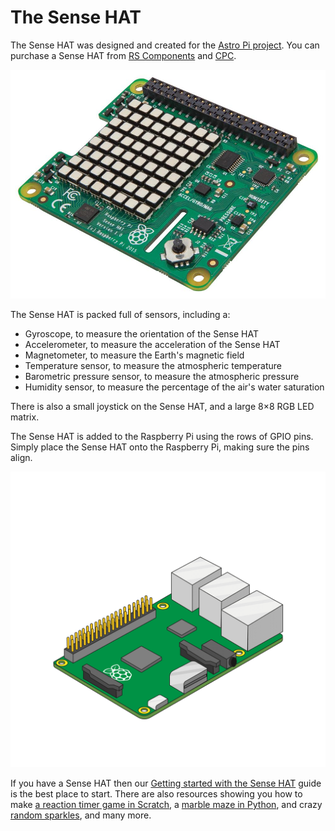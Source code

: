 # The Sense HAT

The Sense HAT was designed and created for the [Astro Pi project](https://astro-pi.org/). You can purchase a Sense HAT from [RS Components](http://uk.rs-online.com/web/p/interface-development-kits/8949310/) and [CPC](https://cpc.farnell.com/raspberry-pi/raspberrypi-sensehat/add-on-board-sense-hat-for-raspberry/dp/SC13930?COM=main-search%20CMPNULL).

![](images/sensehat.jpg)

The Sense HAT is packed full of sensors, including a:

- Gyroscope, to measure the orientation of the Sense HAT
- Accelerometer, to measure the acceleration of the Sense HAT
- Magnetometer, to measure the Earth's magnetic field
- Temperature sensor, to measure the atmospheric temperature
- Barometric pressure sensor, to measure the atmospheric pressure
- Humidity sensor, to measure the percentage of the air's water saturation

There is also a small joystick on the Sense HAT, and a large 8×8 RGB LED matrix.

The Sense HAT is added to the Raspberry Pi using the rows of GPIO pins. Simply place the Sense HAT onto the Raspberry Pi, making sure the pins align.

![Fitting the Sense HAT](images/animated_sense_hat.gif)


If you have a Sense HAT then our [Getting started with the Sense  HAT](https://www.raspberrypi.org/learning/getting-started-with-the-sense-hat/) guide is the best place to start. There are also resources showing you how to make [a reaction timer game in Scratch](https://www.raspberrypi.org/learning/astronaut-reaction-times/), a [marble maze in Python](https://www.raspberrypi.org/learning/sense-hat-marble-maze/), and crazy [random sparkles](https://www.raspberrypi.org/learning/sense-hat-random-sparkles/), and many more.
